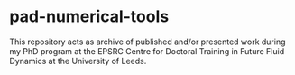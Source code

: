 # pad-numerical-tools
This repository acts as archive of published and/or presented work during my PhD program at the EPSRC Centre for Doctoral Training in Future Fluid Dynamics at the University of Leeds.
